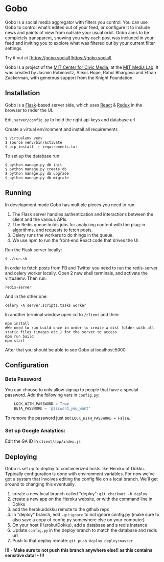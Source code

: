 Gobo
====

Gobo is a social media aggregator with filters you control. You can use Gobo to control what’s edited out of your feed, or configure it to include news and points of view from outside your usual orbit. Gobo aims to be completely transparent, showing you why each post was included in your feed and inviting you to explore what was filtered out by your current filter settings.

Try it out at [https://gobo.social](https://gobo.social).

Gobo is a project of the [MIT Center for Civic Media](https://civic.mit.edu), at the [MIT Media Lab](https://media.mit.edu).  It was created by Jasmin Rubinovitz, Alexis Hope, Rahul Bhargava and Ethan Zuckerman, with generous support from the Knight Foundation.


Installation
------------

Gobo is a [Flask](http://flask.pocoo.org)-based server side, which uses [React](http://reactjs.org) & [Redux](https://github.com/reactjs/react-redux) in the browser to rnder the UI.  

Edit `server/config.py` to hold the right api keys and database url.
  
Create a virtual environment and install all requirements
```bazaar
$ virtualenv venv
$ source venv/bin/activate
$ pip install -r requirements.txt
```

To set up the database run:
```bazaar
$ python manage.py db init
$ python manage.py create_db
$ python manage.py db upgrade
$ python manage.py db migrate
```


Running
-------

In development mode Gobo has multiple pieces you need to run:

1. The Flask server handles authentication and interactions between the client and the various APIs.
2. The Redis queue holds jobs for analyzing content with the plug-in algorithms, and requests to fetch posts.
3. Celery runs the workers to do things in the queue.
4. We use npm to run the front-end React code that drives the UI.

Run the Flask server locally:
```bazaar
$ ./run.sh
```

In order to fetch posts from FB and Twitter you need to run the redis-server and celery worker locally.  Open 2 new shell terminals, and activate the virtualenv. Then run:
```bazaar
redis-server
```

And in the other one:
```bazaar
celery -A server.scripts.tasks worker
```

In another terminal window open cd to `/client` and then:
```bazaar
npm install
#We need to run build once in order to create a dist folder with all static files (images etc.) for the server to access
npm run build 
npm start
```

After that you should be able to see Gobo at localhost:5000


Configuration
-------------

### Beta Password

You can choose to only allow signup to people that have a special password.  Add the following vars in `config.py`:
```python
    LOCK_WITH_PASSWORD = True
    BETA_PASSWORD = 'password_you_want'
```
To remove the password just set `LOCK_WITH_PASSWORD = False`.

### Set up Google Analytics:

Edit the GA ID in `client/app/index.js`


Deploying
---------

Gobo is set up to deploy to containerized hosts like Heroku of Dokku.  Typically configuration is done with environment variables.  For now we've got a system that involves editing the config file on a local branch.  We'll get around to changing this eventually.

1. create a new local branch called "deploy": `git checkout -b deploy`
2. create a new app on the Heroku website, or with the command line in Dokku
3. add the heroku/dokku remote to the github repo
4. in "deploy" branch, edit `.gitignore` to not ignore config.py (make sure to also save a copy of config.py somewhere else on your computer)
5. On your host (Heroku/Dokku), add a database and a redis instance
6. Update `config.py` in the deploy branch to match the database and redis url
7. Push to that deploy remote: `git push deploy deploy:master`
    
**!!! - Make sure to __**not push this branch**__ anywhere else!! as this contains sensitive data! - !!!**

